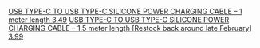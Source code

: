 [USB TYPE-C TO USB TYPE-C SILICONE POWER CHARGING CABLE – 1 meter length 3.49](https://pine64.com/product/usb-type-c-to-usb-type-c-silicone-power-charging-cable-1-meter-length/) [USB TYPE-C TO USB TYPE-C SILICONE POWER CHARGING CABLE – 1.5 meter length [Restock back around late February] 3.99](https://pine64.com/product/usb-type-c-to-usb-type-c-silicone-power-charging-cable-1-5-meter-length/)
